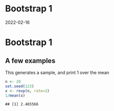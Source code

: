Bootstrap 1
================
2022-02-16

# Bootstrap 1

## A few examples

This generates a sample, and print 1 over the mean

``` r
n <- 20
set.seed(123)
x <- rexp(n, rate=2)
1/mean(x)
```

    ## [1] 2.465566
